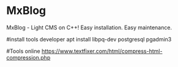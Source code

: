 # MxBlog
MxBlog - Light CMS on C++! Easy installation. Easy maintenance.

#install tools developer
apt install libpq-dev postgresql pgadmin3

#Tools online
https://www.textfixer.com/html/compress-html-compression.php
